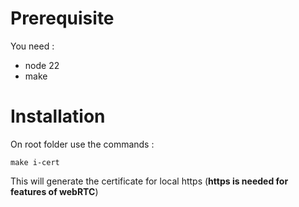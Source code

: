 # Prerequisite

You need :
- node 22
- make

# Installation

On root folder use the commands :
```
make i-cert
```
This will generate the certificate for local https (**https is needed for features of webRTC**)
